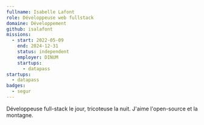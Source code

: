 ```yaml
---
fullname: Isabelle Lafont
role: Développeuse web fullstack
domaine: Développement
github: isalafont
missions:
  - start: 2022-05-09
    end: 2024-12-31
    status: independent
    employer: DINUM
    startups:
      - datapass
startups:
  - datapass
badges:
  - segur
---
```

Développeuse full-stack le jour, tricoteuse la nuit. J'aime l'open-source et la montagne.